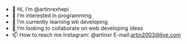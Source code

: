 - 👋 Hi, I’m @artinrexhepi
- 👀 I’m interested in programming
- 🌱 I’m currently learning wb developing
- 💞️ I’m looking to collaborate on web developing ideas
- 📫 How to reach me Instagram: @artinxr E-mail:artin2003@live.com


